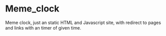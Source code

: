 # Meme_clock
Meme clock, just an static HTML and Javascript site, with redirect to pages and links with an timer of given time.
